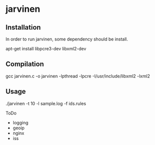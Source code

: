 jarvinen
========

Installation
------------

In order to run jarvinen, some dependency should be install. 

 apt-get install libpcre3-dev libxml2-dev

Compilation
-----------

gcc jarvinen.c -o jarvinen -lpthread -lpcre -I/usr/include/libxml2 -lxml2

Usage 
-----
./jarvinen -t 10 -l sample.log -f ids.rules 


ToDo
 * logging
 * geoip
 * nginx
 * iss

